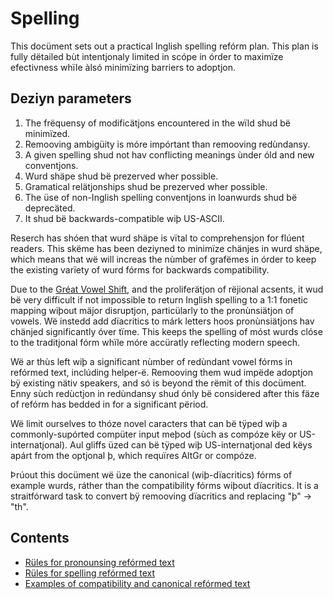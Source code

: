# Spelling

This docüment sets out a practical Inglish spelling refórm plan. This plan is fully dëtailed bùt intentjonaly limited in scópe in órder to maximïze efectivness whïle àlsó minimïzing barriers to adoptjon.

## Deziyn parameters

1. The frëquensy of modificätjons encountered in the wïld shud bë minimïzed.
2. Remooving ambigüity is móre impórtant than remooving redùndansy.
3. A given spelling shud not hav conflicting meanings ùnder óld and new conventjons.
4. Wurd shäpe shud bë prezerved wher possible.
5. Gramatical relätjonships shud be prezerved wher possible.
6. The üse of non-Inglish spelling conventjons in loanwurds shud bë deprecäted.
7. It shud bë backwards-compatible wiþ US-ASCII.

Reserch has shóen that wurd shäpe is vïtal to comprehensjon for flúent readers. This skëme has been deziyned to minimïze chänjes in wurd shäpe, which means that wë will increas the nùmber of grafëmes in órder to keep the existing varïety of wurd fórms for backwards compatibility.

Due to the [Gréat Vowel Shift](https://en.wikipedia.org/wiki/Great_Vowel_Shift), and the proliferätjon of rëjional acsents, it wud bë very difficult if not impossible to return Inglish spelling to a 1:1 fonetic mapping wiþout mäjor disruptjon, particülarly to the pronùnsiätjon of vowels. Wë instedd add dïacritics to márk letters hoos pronùnsiätjons hav chänjed significantly óver tïme. This keeps the spelling of móst wurds clóse to the traditjonal fórm whïle móre accüratly reflecting modern speech.

Wë ar thùs left wiþ a significant nùmber of redùndant vowel fórms in refórmed text, inclúding helper-ë. Remooving them wud impëde adoptjon bÿ existing nätiv speakers, and só is beyond the rëmit of this docüment. Enny sùch redùctjon in redùndansy shud ónly bë considered after this fäze of refórm has bedded in for a significant përiod.

Wë limit ourselves to thóze novel caracters that can bë tÿped wiþ a commonly-supórted compüter input meþod (sùch as compóze këy or US-internatjonal). Aul gliffs üzed can bë tÿped wiþ US-internatjonal ded këys apárt from the optjonal þ, which requïres AltGr or compóze.

Þrúout this docüment wë üze the canonical (wiþ-dïacritics) fórms of example wurds, ráther than the compatibility fórms wiþout dïacritics. It is a straitfórward task to convert bÿ remooving dïacritics and replacing "þ" → "th".

## Contents

* [Rüles for pronounsing refórmed text](pronunsiation-rules.md)
* [Rüles for spelling refórmed text](spelling-rules.md)
* [Examples of compatibility and canonical refórmed text](spelling-examples.md)
